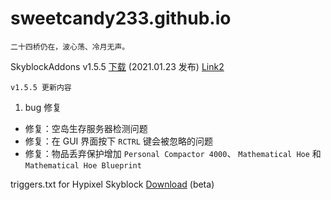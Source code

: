 # sweetcandy233.github.io
`二十四桥仍在，波心荡、冷月无声。`

SkyblockAddons v1.5.5 [下载](https://biscuit.codes/mods/skyblockaddons/downloadversion/?v=1.5.5 "下载") (2021.01.23 发布) [Link2](https://github.com/BiscuitDevelopment/SkyblockAddons/releases/download/v1.5.5/SkyblockAddons-1.5.5-for-MC-1.8.9.jar "Link2")

`v1.5.5 更新内容`

1. bug 修复
- 修复：空岛生存服务器检测问题
- 修复：在 GUI 界面按下 `RCTRL` 键会被忽略的问题
- 修复：物品丢弃保护增加 `Personal Compactor 4000`、
`Mathematical Hoe` 和 `Mathematical Hoe Blueprint`

triggers.txt for Hypixel Skyblock [Download](/triggers.txt "Download") (beta)
